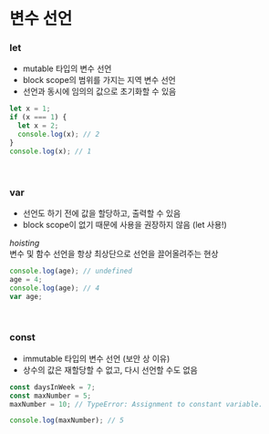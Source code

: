 # 변수 선언

### let

- mutable 타입의 변수 선언
- block scope의 범위를 가지는 지역 변수 선언
- 선언과 동시에 임의의 값으로 초기화할 수 있음

```javascript
let x = 1;
if (x === 1) {
  let x = 2;
  console.log(x); // 2
}
console.log(x); // 1
```

<br/>

### var

- 선언도 하기 전에 값을 할당하고, 출력할 수 있음
- block scope이 없기 때문에 사용을 권장하지 않음 (let 사용!)

_hoisting_ <br>
변수 및 함수 선언을 항상 최상단으로 선언을 끌어올려주는 현상

```javascript
console.log(age); // undefined
age = 4;
console.log(age); // 4
var age;
```

<br/>

### const

- immutable 타입의 변수 선언 (보안 상 이유)
- 상수의 값은 재할당할 수 없고, 다시 선언할 수도 없음

```javascript
const daysInWeek = 7;
const maxNumber = 5;
maxNumber = 10; // TypeError: Assignment to constant variable.

console.log(maxNumber); // 5
```
